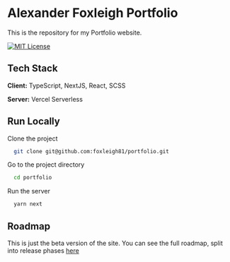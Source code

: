 
# Alexander Foxleigh Portfolio

This is the repository for my Portfolio website.

[![MIT License](https://img.shields.io/badge/License-MIT-green.svg)](https://choosealicense.com/licenses/mit/)

## Tech Stack

**Client:** TypeScript, NextJS, React, SCSS

**Server:** Vercel Serverless

## Run Locally

Clone the project

```bash
  git clone git@github.com:foxleigh81/portfolio.git
```

Go to the project directory

```bash
  cd portfolio
```

Run the server

```bash
  yarn next
```

## Roadmap

This is just the beta version of the site. You can see the full roadmap, split into release phases [here](https://github.com/foxleigh81/portfolio/issues)
